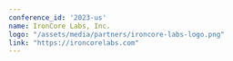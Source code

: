 ```yaml
---
conference_id: '2023-us'
name: IronCore Labs, Inc.
logo: "/assets/media/partners/ironcore-labs-logo.png"
link: "https://ironcorelabs.com"
---
```

